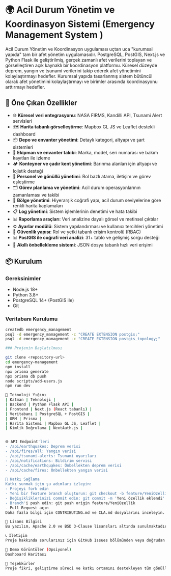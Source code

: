 # 🌍 Acil Durum Yönetim ve Koordinasyon Sistemi (Emergency Management System )
Acil Durum Yönetim ve Koordinasyon uygulaması uçtan uca "kurumsal yapıda" tam bir afet yönetim uygulamasıdır.
PostgreSQL, PostGIS, Next.js ve Python Flask ile geliştirilmiş, gerçek zamanlı afet verilerini toplayan ve görselleştiren açık kaynaklı bir koordinasyon platformu. Küresel düzeyde deprem, yangın ve tsunami verilerini takip ederek afet yönetimini kolaylaştırmayı hedefler. Kurumsal yapıda tasarlanmış sistem bütüncül olarak afet yönetimini kolaylaştırmayı ve birimler arasında koordinasyonu arttırmayı hedefler.

## 🚀 Öne Çıkan Özellikler

- 🌐 **Küresel veri entegrasyonu**: NASA FIRMS, Kandilli API, Tsunami Alert servisleri
- 🗺️ **Harita tabanlı görselleştirme**: Mapbox GL JS ve Leaflet destekli dashboard
- 📦 **Depo ve envanter yönetimi**: Detaylı kategori, altyapı ve şart sistemleri
- 🧰 **Ekipman ve envanter takibi**: Marka, model, seri numarası ve bakım kayıtları ile izleme
- 🏕️ **Konteyner ve çadır kent yönetimi**: Barınma alanları için altyapı ve lojistik desteği
- 👥 **Personel ve gönüllü yönetimi**: Rol bazlı atama, iletişim ve görev eşleştirme
- 🗂️ **Görev planlama ve yönetimi**: Acil durum operasyonlarının zamanlaması ve takibi
- 🧭 **Bölge yönetimi**: Hiyerarşik coğrafi yapı, acil durum seviyelerine göre renkli harita kaplamaları
- 📋 **Log yönetimi**: Sistem işlemlerinin denetimi ve hata takibi
- 📊 **Raporlama araçları**: Veri analizine dayalı görsel ve metinsel çıktılar
- ⚙️ **Ayarlar modülü**: Sistem yapılandırması ve kullanıcı tercihleri yönetimi
- 🔐 **Güvenlik yapısı**: Rol ve yetki tabanlı erişim kontrolü (RBAC)
- 📊 **PostGIS ile coğrafi veri analizi**: 31+ tablo ve gelişmiş sorgu desteği
- 🧠 **Akıllı önbellekleme sistemi**: JSON dosya tabanlı hızlı veri erişimi


## 📦 Kurulum

### Gereksinimler

- Node.js 18+
- Python 3.8+
- PostgreSQL 14+ (PostGIS ile)
- Git

### Veritabanı Kurulumu

```bash
createdb emergency_management
psql -d emergency_management -c "CREATE EXTENSION postgis;"
psql -d emergency_management -c "CREATE EXTENSION postgis_topology;"

### Projenin Başlatılması

git clone <repository-url>
cd emergency-management
npm install
npx prisma generate
npx prisma db push
node scripts/add-users.js
npm run dev

🧪 Teknoloji Yığını
| Katman | Teknoloji | 
| Backend | Python Flask API | 
| Frontend | Next.js (React tabanlı) | 
| Veritabanı | PostgreSQL + PostGIS | 
| ORM | Prisma | 
| Harita Sistemi | Mapbox GL JS, Leaflet | 
| Kimlik Doğrulama | NextAuth.js | 


🌐 API Endpoint'leri
- /api/earthquakes: Deprem verisi
- /api/fires/all: Yangın verisi
- /api/tsunami-alerts: Tsunami uyarıları
- /api/notifications: Bildirim servisi
- /api/cache/earthquakes: Önbellekten deprem verisi
- /api/cache/fires: Önbellekten yangın verisi

🤝 Katkı Sağlama
Katkı sunmak için şu adımları izleyin:
- Projeyi fork edin
- Yeni bir feature branch oluşturun: git checkout -b feature/YeniOzellik
- Değişikliklerinizi commit edin: git commit -m 'Yeni özellik eklendi'
- Branch'i push edin: git push origin feature/YeniOzellik
- Pull Request açın
Daha fazla bilgi için CONTRIBUTING.md ve CLA.md dosyalarını inceleyin.

🔏 Lisans Bilgisi
Bu yazılım, Apache 2.0 ve BSD 3-Clause lisansları altında sunulmaktadır. Kullanıcılar diledikleri lisansı seçerek kullanabilir. Her iki lisans da Mustafa Barış Arslantaş’ın telif haklarının korunmasını ve adının projeyle ilişkilendirilmesini şart koşar.

📞 İletişim
Proje hakkında sorularınız için GitHub Issues bölümünden veya doğrudan şu numaradan iletişime geçebilirsiniz: +90 542 559 69 46

📸 Demo Görüntüler (Opsiyonel)
Dashboard Haritası

🌟 Teşekkürler
Proje fikri, geliştirme süreci ve katkı ortamını destekleyen tüm gönüllülere teşekkür ederim. 🙏


